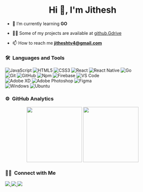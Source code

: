 <h1 align="center">Hi 👋, I'm Jithesh</h1>


- 🌱 I’m currently learning **GO**

- 👨‍💻 Some of my projects are available at [github](https://github.com/jithesh-wq),[Gdrive](https://drive.google.com/drive/folders/11W4IEqTHTmVlX_u8XVG362GnI37JxDbb?usp=sharing)

- 📫 How to reach me **jitheshtv4@gmail.com**



### 🛠 &nbsp;Languages and Tools

![JavaScript](https://img.shields.io/badge/-JavaScript-%23F7DF1C?style=for-the-badge&logo=javascript&logoColor=000000&labelColor=%23F7DF1C&color=%23FFCE5A)
![HTML5](https://img.shields.io/badge/-HTML5-%23E44D27?style=for-the-badge&logo=html5&logoColor=ffffff)
![CSS3](https://img.shields.io/badge/-CSS3-%231572B6?style=for-the-badge&logo=css3)
![React](https://img.shields.io/badge/-React-61DAFB?style=for-the-badge&logo=react&logoColor=ffffff)
![React Native](https://img.shields.io/badge/React_Native-20232A?style=for-the-badge&logo=react&logoColor=61DAFB)
![Go](https://img.shields.io/badge/Go-00ADD8?style=for-the-badge&logo=go&logoColor=white)
<br />
![Git](https://img.shields.io/badge/-Git-%23F05032?style=for-the-badge&logo=git&logoColor=%23ffffff)
![GitHub](https://img.shields.io/badge/-GitHub-181717?style=for-the-badge&logo=github)
![Npm](https://img.shields.io/badge/-npm-CB3837?style=for-the-badge&logo=npm)
![Firebase](https://img.shields.io/badge/-Firebase-FFCA28?style=for-the-badge&logo=firebase&logoColor=ffffff)
![VS Code](http://img.shields.io/badge/-VS%20Code-007ACC?style=for-the-badge&logo=visual-studio-code&logoColor=ffffff)
<br />
![Adobe XD](https://img.shields.io/badge/Adobe%20XD-FF61F6?style=for-the-badge&logo=Adobe%20XD&logoColor=white)
![Adobe Photoshop](https://img.shields.io/badge/Adobe%20Photoshop-31A8FF?style=for-the-badge&logo=Adobe%20Photoshop&logoColor=black)
![Figma](https://img.shields.io/badge/Figma-F24E1E?style=for-the-badge&logo=figma&logoColor=white)
<br />
![Windows](https://img.shields.io/badge/Windows-0078D6?style=for-the-badge&logo=windows&logoColor=white)
![Ubuntu](https://img.shields.io/badge/Ubuntu-E95420?style=for-the-badge&logo=ubuntu&logoColor=white)
<br />



### ⚙️ &nbsp;GitHub Analytics

<p align="center">
    <img height="180em"
        src=https://github-readme-streak-stats.herokuapp.com/?user=jithesh-wq&theme=blue-green />
    <img height="180em"
        src="https://github-readme-stats-eight-theta.vercel.app/api/top-langs/?username=jithesh-wq&layout=compact&langs_count=8&theme=radical" />
</p>

### 🤝🏻 &nbsp;Connect with Me

<p>
    <a href="mailto:jitheshtv4@gmail.com"><img
            src="https://img.shields.io/badge/Gmail-D14836?style=for-the-badge&logo=gmail&logoColor=white" />
    </a>
     <a href="https://www.instagram.com/ji_th_esh_/"><img
            src="https://img.shields.io/badge/Instagram-E4405F?style=for-the-badge&logo=instagram&logoColor=white" />
    </a>
    <a href="https://www.linkedin.com/in/jithesh-tv-84a12018a/"><img
            src="https://img.shields.io/badge/LinkedIn-0077B5?style=for-the-badge&logo=linkedin&logoColor=white" />
    </a>
